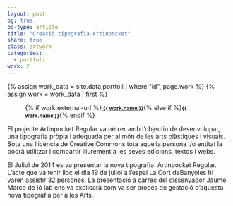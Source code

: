 ```yaml
---
layout: post
og: true
og-type: article
title: "Creació tipografia Artinpocket" 
share: true
class: artwork
categories:
  - portfoli
work: 2
---
```


{% assign work_data = site.data.portfoli | where:"id", page.work %}
{% assign work = work_data | first %}
<figure>
	<div class="padding-artwork-container">
		<div class="embed-container embed-container_4-3">
			<iron-image sizing="cover" class="iron-image-size" preload fade src="/images/{{ work.featured-img }}"></iron-image>	
		</div>
	</div>
	<figcaption>
		<p>{% if work.external-url %}<a href="{{ work.external-url }}"><small><i class="fa fa-external-link"></i> <strong>{{ work.name }}</strong></small></a>{% else if %}<small><strong>{{ work.name }}</strong></small>{% endif %}</p>
	</figcaption>
</figure>

<!--more-->

El projecte Artinpocket Regular va néixer amb l’objectiu de desenvolupar, una tipografia pròpia i adequada per al món de les arts plàstiques i visuals. Sota una llicència de Creative Commons tota aquella persona i/o entitat la podrà utilitzar i compartir lliurement a les seves edicions, textos i webs.

El Juliol de 2014 es va presentar la nova tipografia: Artinpocket Regular. L’acte que va tenir lloc el dia 19 de juliol a l’espai La Cort deBanyoles hi varen assistir 32 persones. La presentació a càrrec del dissenyador Jaume Marco de Ió lab ens va explicarà com va ser procés de gestació d’aquesta nova tipografia per a les Arts.